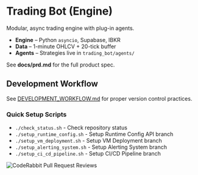 # Trading Bot (Engine)

Modular, async trading engine with plug-in agents.

* **Engine** – Python `asyncio`, Supabase, IBKR  
* **Data** – 1-minute OHLCV + 20-tick buffer  
* **Agents** – Strategies live in `trading_bot/agents/`

See **docs/prd.md** for the full product spec. 
## Development Workflow
See [DEVELOPMENT_WORKFLOW.md](DEVELOPMENT_WORKFLOW.md) for proper version control practices.

### Quick Setup Scripts
- `./check_status.sh` - Check repository status
- `./setup_runtime_config.sh` - Setup Runtime Config API branch
- `./setup_vm_deployment.sh` - Setup VM Deployment branch
- `./setup_alerting_system.sh` - Setup Alerting System branch
- `./setup_ci_cd_pipeline.sh` - Setup CI/CD Pipeline branch

![CodeRabbit Pull Request Reviews](https://img.shields.io/coderabbit/prs/github/braedenc/Trading-Bot?utm_source=oss&utm_medium=github&utm_campaign=braedenc%2FTrading-Bot&labelColor=171717&color=FF570A&link=https%3A%2F%2Fcoderabbit.ai&label=CodeRabbit+Reviews)
